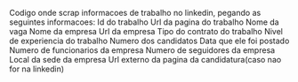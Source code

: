 Codigo onde scrap informacoes de trabalho no linkedin, pegando as seguintes informacoes:
  Id do trabalho
  Url da pagina do trabalho
  Nome da vaga
  Nome da empresa
  Url da empresa
  Tipo do contrato do trabalho
  Nivel de experiencia do trabalho
  Numero dos candidatos
  Data que ele foi postado
  Numero de funcionarios da empresa
  Numero de seguidores da empresa
  Local da sede da empresa
  Url externo da pagina da candidatura(caso nao for na linkedin)
                
